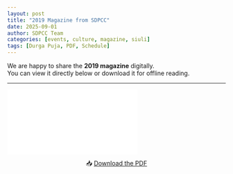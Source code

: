 ```yaml
---
layout: post
title: "2019 Magazine from SDPCC"
date: 2025-09-01
author: SDPCC Team
categories: [events, culture, magazine, siuli]
tags: [Durga Puja, PDF, Schedule]
---
```


We are happy to share the **2019 magazine**  digitally.  
You can view it directly below or download it for offline reading.

---

<div class="pdf-container">
  <iframe 
    src="{{ '/assets/pdfs/Seuli2019.pdf' | relative_url }}" 
    title="2019 Magazine"
    frameborder="0">
  </iframe>
</div>

<p style="text-align:center; margin-top:10px;">
  📥 <a href="{{ '/assets/pdfs/Seuli2019.pdf' | relative_url }}" target="_blank">Download the PDF</a>
</p>
